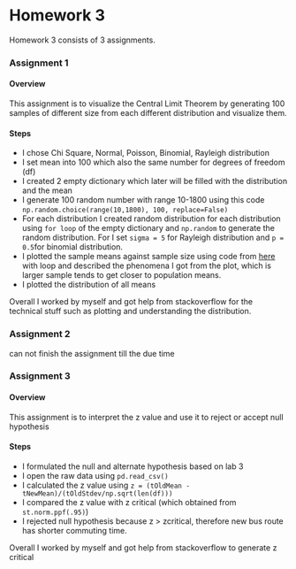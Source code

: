 # Homework 3

Homework 3 consists of 3 assignments.

### Assignment 1
#### Overview
This assignment is to visualize the Central Limit Theorem by generating 100 samples of different size from each different distribution and visualize them.

#### Steps
- I chose Chi Square, Normal, Poisson, Binomial, Rayleigh distribution
- I set mean into 100 which also the same number for degrees of freedom (df)
- I created 2 empty dictionary which later will be filled with the distribution and the mean
- I generate 100 random number with range 10-1800 using this code `np.random.choice(range(10,1800), 100, replace=False)`
- For each distribution I created random distribution for each distribution using `for loop` of the empty dictionary and `np.random` to generate the random distribution. For I set `sigma = 5` for Rayleigh distribution and `p = 0.5`for binomial distribution.
- I plotted the sample means against sample size using code from [here](https://github.com/fedhere/PUI2017_fb55/blob/master/HW3_fb55/Assignment1.ipynb) with loop and described the phenomena I got from the plot, which is larger sample tends to get closer to population means.
- I plotted the distribution of all means

Overall I worked by myself and got help from stackoverflow for the technical stuff such as plotting and understanding the distribution.


### Assignment 2
can not finish the assignment till the due time


### Assignment 3
#### Overview
This assignment is to interpret the z value and use it to reject or accept null hypothesis

#### Steps
- I formulated the null and alternate hypothesis based on lab 3
- I open the raw data using `pd.read_csv()`
- I calculated the z value using `z = (tOldMean - tNewMean)/(tOldStdev/np.sqrt(len(df)))`
- I compared the z value with z critical (which obtained from `st.norm.ppf(.95)`)
- I rejected null hypothesis because z > zcritical, therefore new bus route has shorter commuting time.

Overall I worked by myself and got help from stackoverflow to generate z critical

